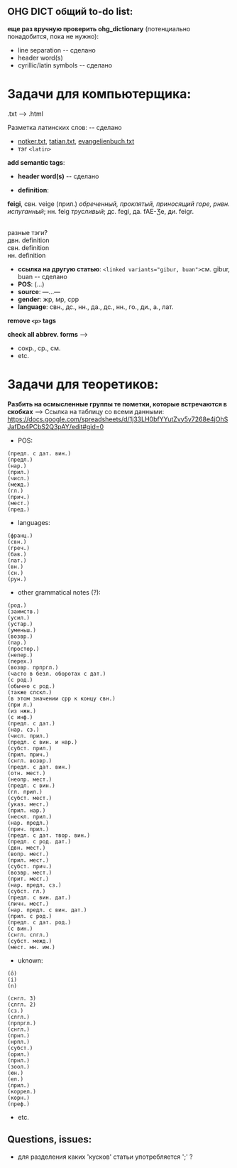 ## OHG DICT общий to-do list:

<b>еще раз вручную проверить ohg_dictionary</b> (потенциально понадобится, пока не нужно):
* line separation -- сделано
* header word(s)
* cyrillic/latin symbols -- сделано

# Задачи для компьютерщика:

.txt --> .html</br>

Разметка латинских слов: -- сделано
* [notker.txt](https://github.com/phuuda/Old-High-German/blob/master/ahd-texts/texts/notker.txt), [tatian.txt](https://github.com/phuuda/Old-High-German/blob/master/ahd-texts/texts/tatian.txt), [evangelienbuch.txt](https://github.com/phuuda/Old-High-German/blob/master/ahd-texts/texts/evangelienbuch.txt)
* тэг ```<latin>```



<b>add semantic tags</b>:
* <b>header word(s)</b> -- сделано 

* <b>definition</b>:</br>

<b>feigi</b>, свн. veige (прил.) <i>обреченный, проклятый, приносящий горе, рнвн. испуганный</i>; нн. feig <i>трусливый</i>; дс. fegi, да. fAE-Ʒe, ди. feigr.</br></br>

разные тэги?</br>
двн. definition</br>
свн. definition</br>
нн. definition

* <b>ссылка на другую статью</b>: ```<linked variants="gibur, buan">```см. gibur, buan</linked> -- сделано 
* <b>POS</b>:			(...)
* <b>source</b>:		—...—
* <b>gender</b>:		жр, мр, срр
* <b>language</b>:		свн., дс., нн., да., дс., нн., го., ди., a., лат.

			
<b>remove ```<p>``` tags</b>

<b>check all abbrev. forms</b> -->
* сокр., ср., см.
* etc.

# Задачи для теоретиков:

<b>Разбить на осмысленные группы те пометки, которые встречаются в скобках</b> -->
Ссылка на таблицу со всеми данными: https://docs.google.com/spreadsheets/d/1j33LH0bfYYutZvy5y7268e4jOhSJafDp4PCbS2Q3pAY/edit#gid=0

* POS:
```
(предл. с дат. вин.)
(предл.)
(нар.)
(прил.)
(числ.)
(межд.)
(гл.)
(прич.)
(мест.)
(пред.)
```
* languages:
```
(франц.)
(свн.)
(греч.)
(бав.)
(лат.)
(вн.)
(сн.)
(рун.)
```
* other grammatical notes (?):
```
(род.)
(заимств.)
(усил.)
(устар.)
(уменьш.)
(возвр.)
(пар.)
(простор.)
(непер.)
(перех.)
(возвр. прпргл.)
(часто в безл. оборотах с дат.)
(с род.)
(обычно с род.)
(также слскл.)
(в этом значении срр к концу свн.)
(при л.)
(из нжн.)
(с инф.)
(предл. с дат.)
(нар. сз.)
(числ. прил.)
(предл. с вин. и нар.)
(субст. прил.)
(прил. прич.)
(снгл. возвр.)
(предл. с дат. вин.)
(отн. мест.)
(неопр. мест.)
(предл. с вин.)
(гл. прил.)
(субст. мест.)
(указ. мест.)
(прил. нар.)
(нескл. прил.)
(нар. предл.)
(прич. прил.)
(предл. с дат. твор. вин.)
(предл. с род. дат.)
(двн. мест.)
(вопр. мест.)
(прил. мест.)
(субст. прич.)
(возвр. мест.)
(прит. мест.)
(нар. предл. сз.)
(субст. гл.)
(предл. с вин. дат.)
(личн. мест.)
(нар. предл. с вин. дат.)
(прил. с род.)
(предл. с дат. род.)
(с вин.)
(снгл. слгл.)
(субст. межд.)
(мест. мн. им.)
```

* uknown:
```
(ô)
(i)
(n)

(снгл. 3)
(слгл. 2)
(сз.)
(слгл.)
(прпргл.)
(снгл.)
(прнп.)
(нрпл.)
(субст.)
(орил.)
(прнл.)
(зоол.)
(юн.)
(ел.)
(лрил.)
(коррел.)
(корн.)
(преф.)

```
* etc.

## Questions, issues:
* для разделения каких 'кусков' статьи употребляется ';' ?
